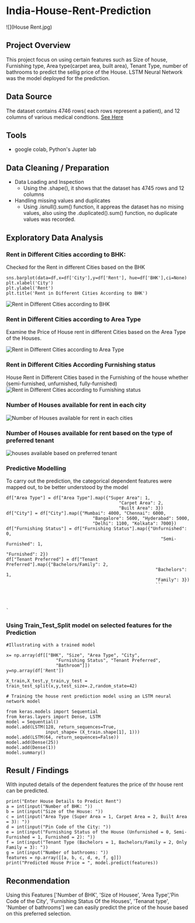 # India-House-Rent-Prediction
![](House Rent.jpg)

## Project Overview
This project focus on using certain features such as Size of house, Furnishing type, Area type(carpet area, built area), Tenant Type, number of bathrooms to predict the sellig price of the House.
LSTM Neural Network was the model deployed for the prediction.

## Data Source
The dataset contains 4746 rows( each rows represent a patient), and 12 columns of various medical condtions. [See Here](https://github.com/KoreJosh/India-House-Rent-Prediction/files/14449360/House_Rent_Dataset.2.csv)

## Tools
- google colab, Python's Jupter lab

## Data Cleaning / Preparation

- Data Loading and Inspection
  - Using the .shape(), it shows that the dataset has 4745 rows and 12 columns
- Handling missing values and duplicates
  - Using .isnull().sum() function, it appreas the dataset has no mising values, also using the .duplicated().sum() function, no duplicate values was recorded.
    
## Exploratory Data Analysis


### Rent in Different Cities according to BHK:
Checked for the Rent in different Cities based on the BHK
  
   ```
sns.barplot(data=df,x=df['City'],y=df['Rent'], hue=df['BHK'],ci=None)
plt.xlabel('City')
plt.ylabel('Rent')
plt.title('Rent in Different Cities According to BHK')
```
![Rent in Different Cities according to BHK](https://github.com/KoreJosh/India-House-Rent-Prediction/assets/97749198/b601c8cb-6916-4c33-8490-e081760a66ea)

### Rent in Different Cities according to Area Type

Examine the Price of House rent in different Cities based on the Area Type of the Houses.

![Rent in Different Cities according to Area Type](https://github.com/KoreJosh/India-House-Rent-Prediction/assets/97749198/415761b7-a16f-4fe5-8b2c-020d038a2992)



### Rent in Different Cities According Furnishing status

House Rent in Different Cities based in the Furnishing of the house whether (semi-furnished, unfurnished, fully-furnished)
![Rent in Different Cities according to Furnishing status](https://github.com/KoreJosh/India-House-Rent-Prediction/assets/97749198/4ff4561c-99d0-4db6-b765-9c98a4c47d4d)


### Number of Houses available for rent in each city
![Number of Houses available for rent in each cities](https://github.com/KoreJosh/India-House-Rent-Prediction/assets/97749198/e4c3ffe1-4779-4cb2-9e00-c08ee8c44454)


### Number of Houses available for rent based on the type of preferred tenant

![houses available based on preferred tenant](https://github.com/KoreJosh/India-House-Rent-Prediction/assets/97749198/bcc80618-1c71-4ac1-90c4-24a63e61bb8d)





### Predictive Modelling
To carry out the prediction, the categorical dependent features were mapped out, to be better understood by the model

```
df["Area Type"] = df["Area Type"].map({"Super Area": 1,
                                           "Carpet Area": 2,
                                           "Built Area": 3})
df["City"] = df["City"].map({"Mumbai": 4000, "Chennai": 6000,
                                 "Bangalore": 5600, "Hyderabad": 5000,
                                 "Delhi": 1100, "Kolkata": 7000})
df["Furnishing Status"] = df["Furnishing Status"].map({"Unfurnished": 0,
                                                           "Semi-Furnished": 1,
                                                           "Furnished": 2})
df["Tenant Preferred"] = df["Tenant Preferred"].map({"Bachelors/Family": 2,
                                                         "Bachelors": 1,
                                                         "Family": 3}) 
                                                         ```




`
```



### Using Train_Test_Split model on selected features for the  Prediction

```
#Illustrating with a trained model

x= np.array(df[["BHK", "Size", "Area Type", "City",
                   "Furnishing Status", "Tenant Preferred",
                   "Bathroom"]])
y=np.array(df['Rent'])

X_train,X_test,y_train,y_test = train_test_split(x,y,test_size=.2,random_state=42)

# Training the house rent prediction model using an LSTM neural network model

from keras.models import Sequential
from keras.layers import Dense, LSTM
model = Sequential()
model.add(LSTM(128, return_sequences=True,
               input_shape= (X_train.shape[1], 1)))
model.add(LSTM(64, return_sequences=False))
model.add(Dense(25))
model.add(Dense(1))
model.summary()
```





## Result / Findings

With inputed details of the dependent features the price of thr house rent can be predicted.

```
print("Enter House Details to Predict Rent")
a = int(input("Number of BHK: "))
b = int(input("Size of the House: "))
c = int(input("Area Type (Super Area = 1, Carpet Area = 2, Built Area = 3): "))
d = int(input("Pin Code of the City: "))
e = int(input("Furnishing Status of the House (Unfurnished = 0, Semi-Furnished = 1, Furnished = 2): "))
f = int(input("Tenant Type (Bachelors = 1, Bachelors/Family = 2, Only Family = 3): "))
g = int(input("Number of bathrooms: "))
features = np.array([[a, b, c, d, e, f, g]])
print("Predicted House Price = ", model.predict(features))
```



## Reconmendation

Using this Features ['Number of BHK', 'Size of Housee', 'Area Type','Pin Code of the City', 'Furnishing Status Of the Houses', 'Tenanat type', 'Number of bathrooms'] we can easily predict the price of the house based on this preferred selection.

